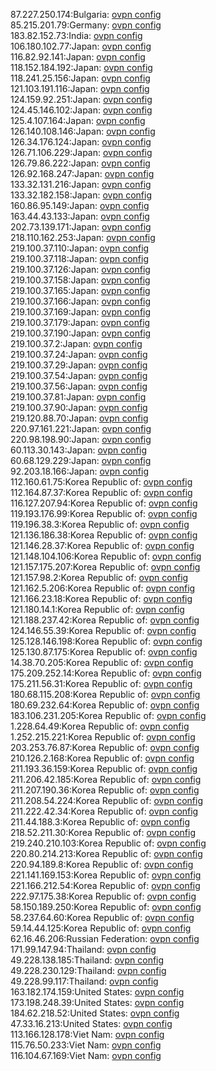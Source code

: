 87.227.250.174:Bulgaria: [ovpn config](vpn/87_227_250_174.ovpn)  
85.215.201.79:Germany: [ovpn config](vpn/85_215_201_79.ovpn)  
183.82.152.73:India: [ovpn config](vpn/183_82_152_73.ovpn)  
106.180.102.77:Japan: [ovpn config](vpn/106_180_102_77.ovpn)  
116.82.92.141:Japan: [ovpn config](vpn/116_82_92_141.ovpn)  
118.152.184.192:Japan: [ovpn config](vpn/118_152_184_192.ovpn)  
118.241.25.156:Japan: [ovpn config](vpn/118_241_25_156.ovpn)  
121.103.191.116:Japan: [ovpn config](vpn/121_103_191_116.ovpn)  
124.159.92.251:Japan: [ovpn config](vpn/124_159_92_251.ovpn)  
124.45.146.102:Japan: [ovpn config](vpn/124_45_146_102.ovpn)  
125.4.107.164:Japan: [ovpn config](vpn/125_4_107_164.ovpn)  
126.140.108.146:Japan: [ovpn config](vpn/126_140_108_146.ovpn)  
126.34.176.124:Japan: [ovpn config](vpn/126_34_176_124.ovpn)  
126.71.106.229:Japan: [ovpn config](vpn/126_71_106_229.ovpn)  
126.79.86.222:Japan: [ovpn config](vpn/126_79_86_222.ovpn)  
126.92.168.247:Japan: [ovpn config](vpn/126_92_168_247.ovpn)  
133.32.131.216:Japan: [ovpn config](vpn/133_32_131_216.ovpn)  
133.32.182.158:Japan: [ovpn config](vpn/133_32_182_158.ovpn)  
160.86.95.149:Japan: [ovpn config](vpn/160_86_95_149.ovpn)  
163.44.43.133:Japan: [ovpn config](vpn/163_44_43_133.ovpn)  
202.73.139.171:Japan: [ovpn config](vpn/202_73_139_171.ovpn)  
218.110.162.253:Japan: [ovpn config](vpn/218_110_162_253.ovpn)  
219.100.37.110:Japan: [ovpn config](vpn/219_100_37_110.ovpn)  
219.100.37.118:Japan: [ovpn config](vpn/219_100_37_118.ovpn)  
219.100.37.126:Japan: [ovpn config](vpn/219_100_37_126.ovpn)  
219.100.37.158:Japan: [ovpn config](vpn/219_100_37_158.ovpn)  
219.100.37.165:Japan: [ovpn config](vpn/219_100_37_165.ovpn)  
219.100.37.166:Japan: [ovpn config](vpn/219_100_37_166.ovpn)  
219.100.37.169:Japan: [ovpn config](vpn/219_100_37_169.ovpn)  
219.100.37.179:Japan: [ovpn config](vpn/219_100_37_179.ovpn)  
219.100.37.190:Japan: [ovpn config](vpn/219_100_37_190.ovpn)  
219.100.37.2:Japan: [ovpn config](vpn/219_100_37_2.ovpn)  
219.100.37.24:Japan: [ovpn config](vpn/219_100_37_24.ovpn)  
219.100.37.29:Japan: [ovpn config](vpn/219_100_37_29.ovpn)  
219.100.37.54:Japan: [ovpn config](vpn/219_100_37_54.ovpn)  
219.100.37.56:Japan: [ovpn config](vpn/219_100_37_56.ovpn)  
219.100.37.81:Japan: [ovpn config](vpn/219_100_37_81.ovpn)  
219.100.37.90:Japan: [ovpn config](vpn/219_100_37_90.ovpn)  
219.120.88.70:Japan: [ovpn config](vpn/219_120_88_70.ovpn)  
220.97.161.221:Japan: [ovpn config](vpn/220_97_161_221.ovpn)  
220.98.198.90:Japan: [ovpn config](vpn/220_98_198_90.ovpn)  
60.113.30.143:Japan: [ovpn config](vpn/60_113_30_143.ovpn)  
60.68.129.229:Japan: [ovpn config](vpn/60_68_129_229.ovpn)  
92.203.18.166:Japan: [ovpn config](vpn/92_203_18_166.ovpn)  
112.160.61.75:Korea Republic of: [ovpn config](vpn/112_160_61_75.ovpn)  
112.164.87.37:Korea Republic of: [ovpn config](vpn/112_164_87_37.ovpn)  
116.127.207.94:Korea Republic of: [ovpn config](vpn/116_127_207_94.ovpn)  
119.193.176.99:Korea Republic of: [ovpn config](vpn/119_193_176_99.ovpn)  
119.196.38.3:Korea Republic of: [ovpn config](vpn/119_196_38_3.ovpn)  
121.136.186.38:Korea Republic of: [ovpn config](vpn/121_136_186_38.ovpn)  
121.146.28.37:Korea Republic of: [ovpn config](vpn/121_146_28_37.ovpn)  
121.148.104.106:Korea Republic of: [ovpn config](vpn/121_148_104_106.ovpn)  
121.157.175.207:Korea Republic of: [ovpn config](vpn/121_157_175_207.ovpn)  
121.157.98.2:Korea Republic of: [ovpn config](vpn/121_157_98_2.ovpn)  
121.162.5.206:Korea Republic of: [ovpn config](vpn/121_162_5_206.ovpn)  
121.166.23.18:Korea Republic of: [ovpn config](vpn/121_166_23_18.ovpn)  
121.180.14.1:Korea Republic of: [ovpn config](vpn/121_180_14_1.ovpn)  
121.188.237.42:Korea Republic of: [ovpn config](vpn/121_188_237_42.ovpn)  
124.146.55.39:Korea Republic of: [ovpn config](vpn/124_146_55_39.ovpn)  
125.128.146.198:Korea Republic of: [ovpn config](vpn/125_128_146_198.ovpn)  
125.130.87.175:Korea Republic of: [ovpn config](vpn/125_130_87_175.ovpn)  
14.38.70.205:Korea Republic of: [ovpn config](vpn/14_38_70_205.ovpn)  
175.209.252.14:Korea Republic of: [ovpn config](vpn/175_209_252_14.ovpn)  
175.211.56.31:Korea Republic of: [ovpn config](vpn/175_211_56_31.ovpn)  
180.68.115.208:Korea Republic of: [ovpn config](vpn/180_68_115_208.ovpn)  
180.69.232.64:Korea Republic of: [ovpn config](vpn/180_69_232_64.ovpn)  
183.106.231.205:Korea Republic of: [ovpn config](vpn/183_106_231_205.ovpn)  
1.228.64.49:Korea Republic of: [ovpn config](vpn/1_228_64_49.ovpn)  
1.252.215.221:Korea Republic of: [ovpn config](vpn/1_252_215_221.ovpn)  
203.253.76.87:Korea Republic of: [ovpn config](vpn/203_253_76_87.ovpn)  
210.126.2.168:Korea Republic of: [ovpn config](vpn/210_126_2_168.ovpn)  
211.193.36.159:Korea Republic of: [ovpn config](vpn/211_193_36_159.ovpn)  
211.206.42.185:Korea Republic of: [ovpn config](vpn/211_206_42_185.ovpn)  
211.207.190.36:Korea Republic of: [ovpn config](vpn/211_207_190_36.ovpn)  
211.208.54.224:Korea Republic of: [ovpn config](vpn/211_208_54_224.ovpn)  
211.222.42.34:Korea Republic of: [ovpn config](vpn/211_222_42_34.ovpn)  
211.44.188.3:Korea Republic of: [ovpn config](vpn/211_44_188_3.ovpn)  
218.52.211.30:Korea Republic of: [ovpn config](vpn/218_52_211_30.ovpn)  
219.240.210.103:Korea Republic of: [ovpn config](vpn/219_240_210_103.ovpn)  
220.80.214.213:Korea Republic of: [ovpn config](vpn/220_80_214_213.ovpn)  
220.94.189.8:Korea Republic of: [ovpn config](vpn/220_94_189_8.ovpn)  
221.141.169.153:Korea Republic of: [ovpn config](vpn/221_141_169_153.ovpn)  
221.166.212.54:Korea Republic of: [ovpn config](vpn/221_166_212_54.ovpn)  
222.97.175.38:Korea Republic of: [ovpn config](vpn/222_97_175_38.ovpn)  
58.150.189.250:Korea Republic of: [ovpn config](vpn/58_150_189_250.ovpn)  
58.237.64.60:Korea Republic of: [ovpn config](vpn/58_237_64_60.ovpn)  
59.14.44.125:Korea Republic of: [ovpn config](vpn/59_14_44_125.ovpn)  
62.16.46.206:Russian Federation: [ovpn config](vpn/62_16_46_206.ovpn)  
171.99.147.94:Thailand: [ovpn config](vpn/171_99_147_94.ovpn)  
49.228.138.185:Thailand: [ovpn config](vpn/49_228_138_185.ovpn)  
49.228.230.129:Thailand: [ovpn config](vpn/49_228_230_129.ovpn)  
49.228.99.117:Thailand: [ovpn config](vpn/49_228_99_117.ovpn)  
163.182.174.159:United States: [ovpn config](vpn/163_182_174_159.ovpn)  
173.198.248.39:United States: [ovpn config](vpn/173_198_248_39.ovpn)  
184.62.218.52:United States: [ovpn config](vpn/184_62_218_52.ovpn)  
47.33.16.213:United States: [ovpn config](vpn/47_33_16_213.ovpn)  
113.166.128.178:Viet Nam: [ovpn config](vpn/113_166_128_178.ovpn)  
115.76.50.233:Viet Nam: [ovpn config](vpn/115_76_50_233.ovpn)  
116.104.67.169:Viet Nam: [ovpn config](vpn/116_104_67_169.ovpn)  
